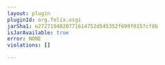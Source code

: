 ```yaml
---
layout: plugin
pluginId: org.felix.osgi
jarSha1: e2727194820771614752d545352f699f0157cf8b
isJarAvailable: true
error: NONE
violations: []

---
```

